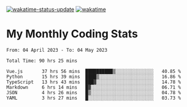 [![wakatime-status-update](https://github.com/noopurphalak/noopurphalak/workflows/wakatime-status-update/badge.svg)](https://github.com/noopurphalak/noopurphalak/actions/workflows/main.yml)
[![wakatime](https://wakatime.com/badge/user/80ace140-ef40-4fdd-b8ed-f3be3d2e1aea.svg)](https://wakatime.com/@80ace140-ef40-4fdd-b8ed-f3be3d2e1aea)

# My Monthly Coding Stats

<!--START_SECTION:waka-->

```text
From: 04 April 2023 - To: 04 May 2023

Total Time: 90 hrs 25 mins

Vue.js       37 hrs 56 mins  ██████████▒░░░░░░░░░░░░░░   40.85 %
Python       15 hrs 39 mins  ████▒░░░░░░░░░░░░░░░░░░░░   16.86 %
TypeScript   13 hrs 43 mins  ███▓░░░░░░░░░░░░░░░░░░░░░   14.78 %
Markdown     6 hrs 14 mins   █▓░░░░░░░░░░░░░░░░░░░░░░░   06.71 %
JSON         4 hrs 26 mins   █▒░░░░░░░░░░░░░░░░░░░░░░░   04.78 %
YAML         3 hrs 27 mins   █░░░░░░░░░░░░░░░░░░░░░░░░   03.73 %
```

<!--END_SECTION:waka-->
